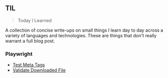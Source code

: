 ## TIL

> Today I Learned

A collection of concise write-ups on small things I learn day to day across a variety of languages and technologies. These are things that don't really warrant a full blog post.

### Playwright

- [Test Meta Tags](playwright/test-meta-tags.md)
- [Validate Downloaded File](playwright/validate-downloaded-file.md)
